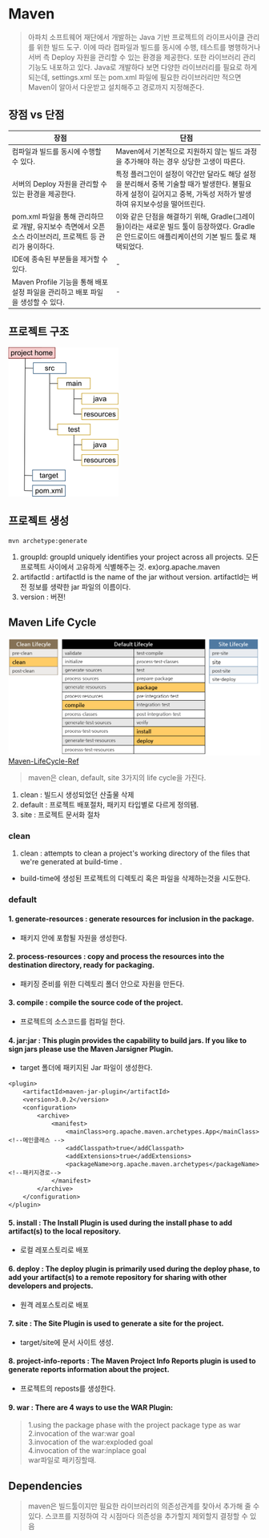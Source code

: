 # Maven
> 아파치 소프트웨어 재단에서 개발하는 Java 기반 프로젝트의 라이프사이클 관리를 위한 빌드 도구. 이에 따라 컴파일과 빌드를 동시에 수행, 테스트를 병행하거나 서버 측 Deploy 자원을 관리할 수 있는 환경을 제공한다. 또한 라이브러리 관리 기능도 내포하고 있다. Java로 개발하다 보면 다양한 라이브러리를 필요로 하게 되는데, settings.xml 또는 pom.xml 파일에 필요한 라이브러리만 적으면 Maven이 알아서 다운받고 설치해주고 경로까지 지정해준다.  

## 장점 vs 단점
장점|단점
-----|-----
컴파일과 빌드를 동시에 수행할 수 있다.|Maven에서 기본적으로 지원하지 않는 빌드 과정을 추가해야 하는 경우 상당한 고생이 따른다.
서버의 Deploy 자원을 관리할 수 있는 환경을 제공한다.|특정 플러그인이 설정이 약간만 달라도 해당 설정을 분리해서 중복 기술할 때가 발생한다. 불필요하게 설정이 길어지고 중복, 가독성 저하가 발생하여 유지보수성을 떨어뜨린다.
pom.xml 파일을 통해 관리하므로 개발, 유지보수 측면에서 오픈소스 라이브러리, 프로젝트 등 관리가 용이하다.|이와 같은 단점을 해결하기 위해, Gradle(그레이들)이라는 새로운 빌드 툴이 등장하였다. Gradle은 안드로이드 애플리케이션의 기본 빌드 툴로 채택되었다.
IDE에 종속된 부분들을 제거할 수 있다.|-
Maven Profile 기능을 통해 배포 설정 파일을 관리하고 배포 파일을 생성할 수 있다.|-

## 프로젝트 구조
![maven_struct](./maven_struct.png)

## 프로젝트 생성
```
mvn archetype:generate
```

1. groupId:  groupId uniquely identifies your project across all projects. 모든 프로젝트 사이에서 고유하게 식별해주는 것.  ex)org.apache.maven   
2. artifactId : artifactId is the name of the jar without version. artifactId는 버전 정보를 생략한 jar 파일의 이름이다.
3. version : 버젼!

## Maven Life Cycle
![MavenLifecycle](./MavenLifecycle.png)  
[Maven-LifeCycle-Ref](https://maven.apache.org/guides/introduction/introduction-to-the-lifecycle.html#Lifecycle_Reference)
> maven은 clean, default, site 3가지의 life cycle을 가진다.  

1. clean : 빌드시 생성되었던 산출물 삭제
2. default : 프로젝트 배포절차, 패키지 타입별로 다르게 정의됌.
3. site : 프로젝트 문서화 절차

### clean

1. clean :  attempts to clean a project's working directory of the files that we're generated at build-time .
- build-time에 생성된 프로젝트의 디렉토리 혹은 파일을 삭제하는것을 시도한다.

### default

#### 1. generate-resources : generate resources for inclusion in the package.
- 패키지 안에 포함될 자원을 생성한다.
  
  
#### 2. process-resources : copy and process the resources into the destination directory, ready for packaging.
- 패키징 준비를 위한 디렉토리 폴더 안으로 자원을 만든다.
  
  
#### 3. compile : compile the source code of the project.
- 프로젝트의 소스코드를 컴파일 한다.
  
    
#### 4. jar:jar : This plugin provides the capability to build jars. If you like to sign jars please use the Maven Jarsigner Plugin.
- target 폴더에 패키지된 Jar 파일이 생성한다.
```
<plugin>
    <artifactId>maven-jar-plugin</artifactId>
    <version>3.0.2</version>
    <configuration>
        <archive>
            <manifest>
                <mainClass>org.apache.maven.archetypes.App</mainClass><!--메인클레스 -->
                <addClasspath>true</addClasspath>
                <addExtensions>true</addExtensions>
                <packageName>org.apache.maven.archetypes</packageName><!--패키지경로-->
            </manifest>
        </archive>
    </configuration>
</plugin>
```

      
#### 5. install : The Install Plugin is used during the install phase to add artifact(s) to the local repository.
- 로컬 레포스토리로 배포
  
  
#### 6. deploy : The deploy plugin is primarily used during the deploy phase, to add your artifact(s) to a remote repository for sharing with other developers and projects. 
- 원격 레포스토리로 배포
  
  
#### 7. site : The Site Plugin is used to generate a site for the project. 
- target/site에 문서 사이트 생성.
  
  
#### 8. project-info-reports : The Maven Project Info Reports plugin is used to generate reports information about the project.
- 프로젝트의 reposts를 생성한다.
  
  
#### 9. war : There are 4 ways to use the WAR Plugin:
> 1.using the package phase with the project package type as war  
> 2.invocation of the war:war goal  
> 3.invocation of the war:exploded goal  
> 4.invocation of the war:inplace goal  
> war파일로 패키징할때.
  
  ## Dependencies
  > maven은 빌드툴이지만 필요한 라이브러리의 의존성관계를 찾아서 추가해 줄 수 있다. 스코프를 지정하여 각 시점마다 의존성을 추가할지 제외할지 결정할 수 있음
  


  